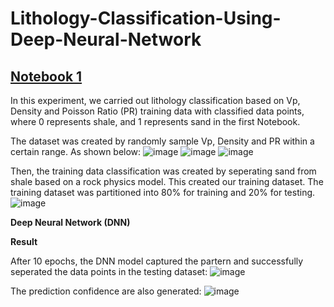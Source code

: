 # Lithology-Classification-Using-Deep-Neural-Network

## [Notebook 1](https://github.com/yjliu212/Lithology-Classification-Using-Deep-Neural-Network/blob/main/Assignment_3_Lithology_Classification_Prediction.ipynb)

In this experiment, we carried out lithology classification based on Vp, Density and Poisson Ratio (PR) training data with classified data points, where 0 represents shale, and 1 represents sand in the first Notebook.

The dataset was created by randomly sample Vp, Density and PR within a certain range. As shown below:
![image](https://github.com/user-attachments/assets/f2cedcbc-f850-407c-8f1a-44ff6e770fb2)
![image](https://github.com/user-attachments/assets/2900ecbb-188d-43ef-93f8-c8971a17d62a)
![image](https://github.com/user-attachments/assets/f58b539e-f0f3-4e88-8942-f7312e794f97)

Then, the training data classification was created by seperating sand from shale based on a rock physics model. This created our training dataset. The training dataset was partitioned into 80% for training and 20% for testing.
![image](https://github.com/user-attachments/assets/60928499-5656-4b68-8af7-ef1d397b5fec)

**Deep Neural Network (DNN)**

**Result**

After 10 epochs, the DNN model captured the partern and successfully seperated the data points in the testing dataset:
![image](https://github.com/user-attachments/assets/4c3a348d-f1c0-4144-94b1-7a115d4ca59c)

The prediction confidence are also generated:
![image](https://github.com/user-attachments/assets/af4b25a8-c109-4759-9689-698b7589a395)


